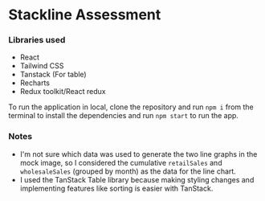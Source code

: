 # Stackline Assessment

### Libraries used
- React
- Tailwind CSS
- Tanstack (For table)
- Recharts
- Redux toolkit/React redux

To run the application in local, clone the repository and run `npm i` from the terminal to install the dependencies and run `npm start` to run the app. 

### Notes
- I'm not sure which data was used to generate the two line graphs in the mock image, so I considered the cumulative `retailSales` and `wholesaleSales` (grouped by month) as the data for the line chart.
- I used the TanStack Table library because making styling changes and implementing features like sorting is easier with TanStack.
